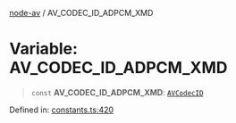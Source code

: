 [node-av](../globals.md) / AV\_CODEC\_ID\_ADPCM\_XMD

# Variable: AV\_CODEC\_ID\_ADPCM\_XMD

> `const` **AV\_CODEC\_ID\_ADPCM\_XMD**: [`AVCodecID`](../type-aliases/AVCodecID.md)

Defined in: [constants.ts:420](https://github.com/seydx/av/blob/f8631fc881b394300b1479f511d55cf1c370a87f/src/constants/constants.ts#L420)

